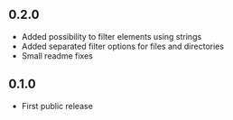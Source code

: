 ## 0.2.0
- Added possibility to filter elements using strings
- Added separated filter options for files and directories
- Small readme fixes

## 0.1.0
- First public release